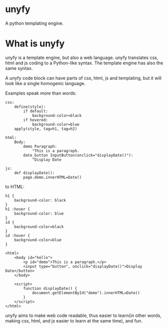 unyfy
=======

A python templating engine.

What is unyfy
=======

unyfy is a template engine, but also a web language.
unyfy translates css, html and js coding to a Python-like syntax.
The template engine has also the same syntax.

A unyfy code block can have parts of css, html, js and templating, but it will look like a single homogenic language.

Examples speak more than words:

    css:
        define(style):
            if default:
                background-color=black
            if hovered:
                background-color=blue
        apply(style, tag=h1, tag=h2)
    
    html:
        Body:
            demo Paragraph:
                "This is a paragraph.
            date_button InputButton(onclick="displayDate()"):
                "Display Date
    
    js:
        def displayDate():
            page.demo.innerHTML=Date()

to HTML:

    h1 {
        background-color: black
    }
    h1 :hover {
        background-color: blue
    }
    id {
        background-color=black
    }
    id :hover {
        background-color=blue
    }
    
    <html>
        <body id="hello">
            <p id="demo">This is a paragraph.</p>
            <input type="button", onclick="displayDate()">Display Date</button>
        </body>
    
        <script>
            function displayDate() {
                document.getElementById("demo").innerHTML=Date()
            }
        </script>
    </html>

unyfy aims to make web code readable, thus easier to learn(in other words, making css, html, 
and js easier to learn at the same time), and fun.
